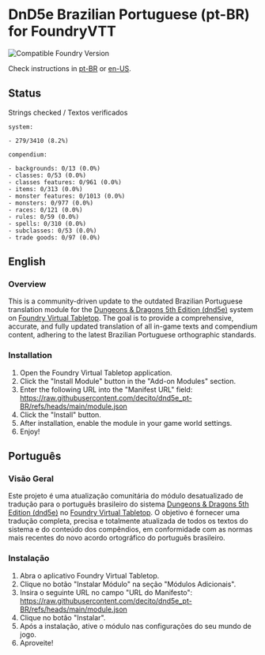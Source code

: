 # DnD5e Brazilian Portuguese (pt-BR) for FoundryVTT

![Compatible Foundry Version](https://img.shields.io/badge/Foundry-v12-informational)

Check instructions in [pt-BR](#português) or [en-US](#english).

## Status

Strings checked / Textos verificados

```text
system:

- 279/3410 (8.2%)
```

```text
compendium:

- backgrounds: 0/13 (0.0%)
- classes: 0/53 (0.0%)
- classes features: 0/961 (0.0%)
- items: 0/313 (0.0%)
- monster features: 0/1013 (0.0%)
- monsters: 0/977 (0.0%)
- races: 0/121 (0.0%)
- rules: 0/59 (0.0%)
- spells: 0/310 (0.0%)
- subclasses: 0/53 (0.0%)
- trade goods: 0/97 (0.0%)
```

## English

### Overview

This is a community-driven update to the outdated Brazilian Portuguese translation module for the [Dungeons & Dragons 5th Edition (dnd5e)](https://foundryvtt.com/packages/dnd5e) system on [Foundry Virtual Tabletop](https://foundryvtt.com/). The goal is to provide a comprehensive, accurate, and fully updated translation of all in-game texts and compendium content, adhering to the latest Brazilian Portuguese orthographic standards.

### Installation

1. Open the Foundry Virtual Tabletop application.
2. Click the "Install Module" button in the "Add-on Modules" section.
3. Enter the following URL into the "Manifest URL" field:
   <https://raw.githubusercontent.com/decito/dnd5e_pt-BR/refs/heads/main/module.json>
4. Click the "Install" button.
5. After installation, enable the module in your game world settings.
6. Enjoy!

## Português

### Visão Geral

Este projeto é uma atualização comunitária do módulo desatualizado de tradução para o português brasileiro do sistema [Dungeons & Dragons 5th Edition (dnd5e)](https://foundryvtt.com/packages/dnd5e) no [Foundry Virtual Tabletop](https://foundryvtt.com/). O objetivo é fornecer uma tradução completa, precisa e totalmente atualizada de todos os textos do sistema e do conteúdo dos compêndios, em conformidade com as normas mais recentes do novo acordo ortográfico do português brasileiro.

### Instalação

1. Abra o aplicativo Foundry Virtual Tabletop.
2. Clique no botão "Instalar Módulo" na seção "Módulos Adicionais".
3. Insira o seguinte URL no campo "URL do Manifesto":
   <https://raw.githubusercontent.com/decito/dnd5e_pt-BR/refs/heads/main/module.json>
4. Clique no botão "Instalar".
5. Após a instalação, ative o módulo nas configurações do seu mundo de jogo.
6. Aproveite!
